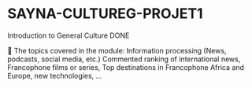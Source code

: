 # SAYNA-CULTUREG-PROJET1
Introduction to General Culture
DONE

🚀 The topics covered in the module:
Information processing (News, podcasts, social media, etc.) 
Commented ranking of international news, Francophone films or series, Top destinations in Francophone Africa and Europe, new technologies, ...
